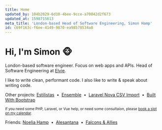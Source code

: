 ```yaml
---
title: Home
updated_by: 104b2029-6d10-4bee-9cce-a70842d2f673
updated_at: 1598715613
meta_title: 'London-based Head of Software Engineering, Simon Hamp'
id: c69f163c-f6ee-4149-9870-ea98570534a8
---
```

<script>
    setInterval(function() {
        let emojis = ['🐵', '🙈', '🙉', '🙊', '🐒', '😂'];
        document.getElementById('emoji').innerHTML = emojis[Math.floor(Math.random() * emojis.length)];
    }, 1000);
</script>

<h1>Hi, I'm Simon <span id="emoji">🐵</span></h1>

<p>
    London-based software engineer. Focus on web apps and APIs.
    Head of Software Engineering at <a href="https://www.elvie.com" target="_blank" class="text-blue">Elvie</a>.
</p>

<p>
    I like to write clean, performant code. I also like to write & speak about writing code.
</p>

<p>
    Other projects:
    <a href="https://estilistas.co.uk" target="_blank">Estilistas</a>
    &nbsp;&bull;&nbsp;
    <a href="https://ens.emble.app/" target="_blank">Ensemble</a>
    &nbsp;&bull;&nbsp;
    <a href="https://github.com/simonhamp/laravel-nova-csv-import" target="_blank">Laravel Nova CSV Import</a>
    &nbsp;&bull;&nbsp;
    <a href="https://builtwithbootstrap.com" target="_blank">Built With Bootstrap</a>
</p>

<p>
    <small>
        If you need some PHP, Laravel, or Vue help, or need some consultaion, please
        <a href="" onclick="Calendly.initPopupWidget({url: 'https://calendly.com/simon-hamp'});return false;">book a slot on my calendar</a>.
    </small>
</p>

<p>
    Friends:
    <a href="https://noeliahamp.com/" target="_blank">Noelia Hamp</a>
    &nbsp;&bull;&nbsp;
    <a href="https://www.alesantana.tk/" target="_blank">Alesantana</a>
    &nbsp;&bull;&nbsp;
    <a href="http://www.falconsandallies.co.uk/" target="_blank">Falcons & Allies</a>
</p>